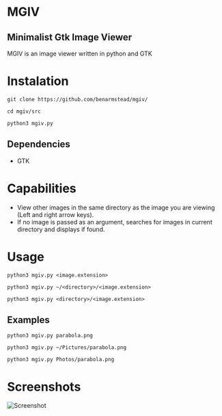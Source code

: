 # MGIV
## Minimalist Gtk Image Viewer

MGIV is an image viewer written in python and GTK

# Instalation

`git clone https://github.com/benarmstead/mgiv/`

`cd mgiv/src`

`python3 mgiv.py`

## Dependencies
- GTK

# Capabilities

- View other images in the same directory as the image you are viewing (Left and right arrow keys).
- If no image is passed as an argument, searches for images in current directory and displays if found.

# Usage

`python3 mgiv.py <image.extension>`

`python3 mgiv.py ~/<directory>/<image.extension>`

`python3 mgiv.py <directory>/<image.extension>`

## Examples

`python3 mgiv.py parabola.png`

`python3 mgiv.py ~/Pictures/parabola.png`

`python3 mgiv.py Photos/parabola.png`

# Screenshots
![Screenshot]("https://raw.githubusercontent.com/benarmstead/mgiv/main/README_images/demo1.png">)
